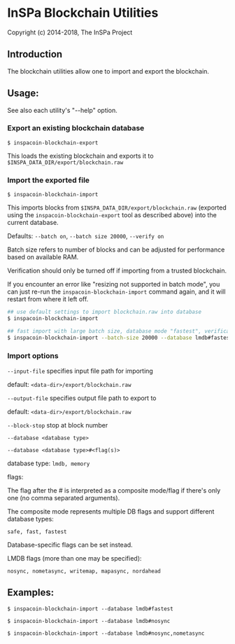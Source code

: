 # InSPa Blockchain Utilities

Copyright (c) 2014-2018, The InSPa Project

## Introduction

The blockchain utilities allow one to import and export the blockchain.

## Usage:

See also each utility's "--help" option.

### Export an existing blockchain database

`$ inspacoin-blockchain-export`

This loads the existing blockchain and exports it to `$INSPA_DATA_DIR/export/blockchain.raw`

### Import the exported file

`$ inspacoin-blockchain-import`

This imports blocks from `$INSPA_DATA_DIR/export/blockchain.raw` (exported using the
`inspacoin-blockchain-export` tool as described above) into the current database.

Defaults: `--batch on`, `--batch size 20000`, `--verify on`

Batch size refers to number of blocks and can be adjusted for performance based on available RAM.

Verification should only be turned off if importing from a trusted blockchain.

If you encounter an error like "resizing not supported in batch mode", you can just re-run
the `inspacoin-blockchain-import` command again, and it will restart from where it left off.

```bash
## use default settings to import blockchain.raw into database
$ inspacoin-blockchain-import

## fast import with large batch size, database mode "fastest", verification off
$ inspacoin-blockchain-import --batch-size 20000 --database lmdb#fastest --verify off

```

### Import options

`--input-file`
specifies input file path for importing

default: `<data-dir>/export/blockchain.raw`

`--output-file`
specifies output file path to export to

default: `<data-dir>/export/blockchain.raw`

`--block-stop`
stop at block number

`--database <database type>`

`--database <database type>#<flag(s)>`

database type: `lmdb, memory`

flags:

The flag after the # is interpreted as a composite mode/flag if there's only
one (no comma separated arguments).

The composite mode represents multiple DB flags and support different database types:

`safe, fast, fastest`

Database-specific flags can be set instead.

LMDB flags (more than one may be specified):

`nosync, nometasync, writemap, mapasync, nordahead`

## Examples:

```
$ inspacoin-blockchain-import --database lmdb#fastest

$ inspacoin-blockchain-import --database lmdb#nosync

$ inspacoin-blockchain-import --database lmdb#nosync,nometasync
```
